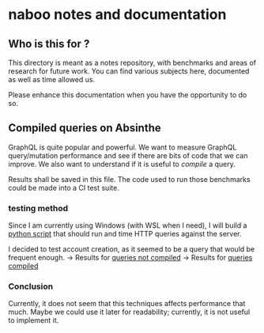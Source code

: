 # naboo notes and documentation

## Who is this for ?

This directory is meant as a notes repository, with benchmarks and areas of research for future work.
You can find various subjects here, documented as well as time allowed us.

Please enhance this documentation when you have the opportunity to do so.

## Compiled queries on Absinthe

GraphQL is quite popular and powerful. We want to measure GraphQL query/mutation performance and see if there are bits of code that we can improve. We also want to understand if it is useful to _compile_ a query. 

Results shall be saved in this file. The code used to run those benchmarks could be made into a CI test suite. 

### testing method 

Since I am currently using Windows (with WSL when I need), I will build a [python script](./load_tests.py) that should run and time HTTP queries against the server.

I decided to test account creation, as it seemed to be a query that would be frequent enough. 
    -> Results for [queries not compiled](./absinthe-benchmarks/uncompiled.csv)
    -> Results for [queries compiled](./absinthe-benchmarks/compiled.csv)

### Conclusion

Currently, it does not seem that this techniques affects performance that much. Maybe we could use it later for readability; currently, it is not useful to implement it.

